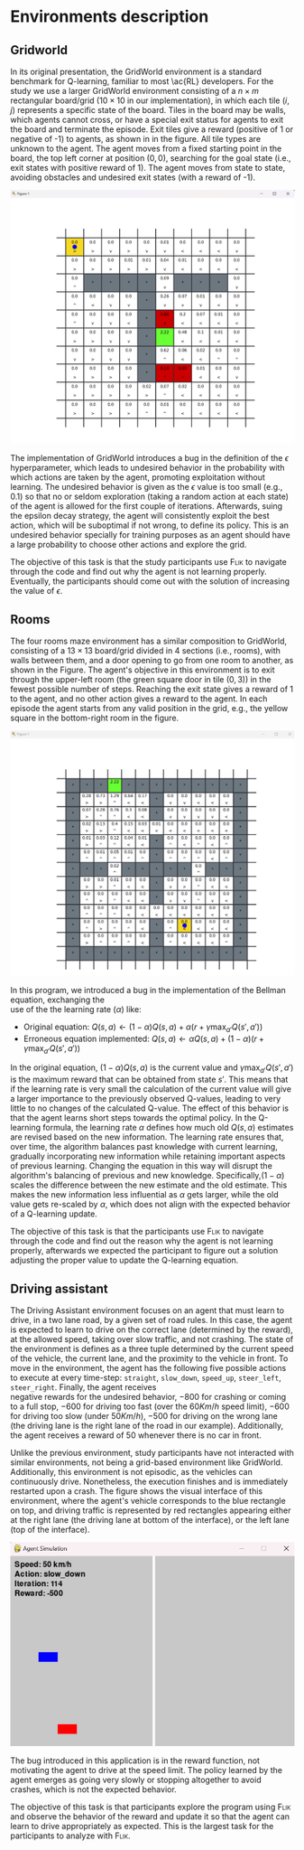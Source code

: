 # Environments description

## Gridworld

In its original presentation, the GridWorld environment is a standard benchmark for Q-learning, 
familiar to most \ac{RL} developers. For the study we use a larger GridWorld environment consisting 
of a $n \times m$ rectangular  board/grid ($10\times 10$ in our implementation), in which each tile 
$(i,j)$ represents a specific state of the board. Tiles in the board may be  walls, which agents cannot 
cross, or have a special exit status for agents to exit the board and terminate the episode. Exit tiles 
give a reward (positive of 1 or negative of -1) to agents, as shown in in the figure. All tile 
types are unknown to the agent. The agent moves from a fixed starting point in the board, the top left 
corner at position $(0,0)$, searching for the goal state (i.e., exit states with positive reward of 1). The 
agent moves from state to state, avoiding  obstacles and undesired exit states (with a reward of -1).

![gridworld](https://github.com/larodriguez22/Flik_Experiments/blob/gh-pages/img/gridworld_example.png)

The implementation of GridWorld introduces a bug in the definition of the $\epsilon$ hyperparameter, 
which leads to undesired behavior in the probability with which actions are taken by the agent, 
promoting exploitation without learning. The undesired behavior is given as the $\epsilon$ value is too 
small (e.g., $0.1$) so that no or seldom exploration (taking a random action at each state) of the agent 
is allowed for the first couple of iterations. Afterwards, suing the epsilon decay strategy, the agent will 
consistently exploit the best action, which will be suboptimal if not wrong, to define its policy. This is 
an undesired behavior specially for training purposes as an agent should have a large probability to 
choose other actions and explore the grid. 

The objective of this task is that the study participants use <span style="font-variant:small-caps;">Flik</span> to navigate through the code and find 
out why the agent is not learning properly. Eventually, the participants should come out with the 
solution of increasing the value of $\epsilon$. 

## Rooms
The four rooms maze environment has a similar composition to GridWorld, consisting of a 
$13\times 13$ board/grid divided in $4$ sections (i.e., rooms), with walls between them, and a door 
opening to go from one room to another, as shown in the Figure. The agent's objective in this 
environment is to exit through the upper-left room (the green square door in tile $(0,3)$) in the fewest 
possible number of steps. Reaching the exit state gives a reward of $1$ to the agent, and no 
other action gives a reward to the agent. In each episode the agent starts from any valid position in the 
grid, e.g., the yellow square in the bottom-right room in the figure. 

![rooms](https://github.com/larodriguez22/Flik_Experiments/blob/gh-pages/img/rooms_example.png)

In this program, we introduced a bug in the implementation of the Bellman equation, exchanging the  
use of the the learning rate ($\alpha$) like:

- Original equation: $Q(s, a) \leftarrow (1-\alpha) Q(s, a) + \alpha \left( r + \gamma \max_{a'} Q(s', a') \right)$
- Erroneous equation implemented: $Q(s, a) \leftarrow  \alpha Q(s, a) + (1-\alpha) \left( r + \gamma \max_{a'} Q(s', a') \right)$

In the original equation, $(1-\alpha) Q(s, a)$ is the current value and $\gamma \max_{a'} Q(s', a')$ 
is the maximum reward that can be obtained from state $s'$. This means that if the learning rate is 
very small the calculation of the current value will give a larger importance to the previously observed 
Q-values, leading to very little to no changes of the calculated Q-value. The effect of this behavior is 
that the agent learns short steps towards the optimal policy. In the Q-learning formula, the learning rate 
$\alpha$ defines how much old $Q(s,a)$ estimates are revised based on the new information. The 
learning rate ensures that, over time, the algorithm balances past knowledge with current learning, 
gradually incorporating new information while retaining important aspects of previous learning. 
Changing the equation in this way will disrupt the algorithm's balancing of previous and new 
knowledge. Specifically,$(1-\alpha)$ scales the difference between the new estimate and the old 
estimate. This makes the new information less influential as $\alpha$ gets larger, while the old value 
gets re-scaled by $\alpha$,  which does not align with the expected behavior of a Q-learning update. 

The objective of this task is that the participants use <span style="font-variant:small-caps;">Flik</span> 
to navigate through the code and find out the reason why the agent is not learning properly, afterwards 
we expected the participant to figure out a solution adjusting the proper value to update the Q-learning 
equation.

## Driving assistant

The Driving Assistant environment focuses on an agent that must learn to drive, in a two lane road, by 
a given set of road rules. In this case, the agent is expected to learn to drive on the correct lane 
(determined by the reward), at the allowed speed, taking over slow traffic, and not crashing. 
The state of the environment is defines as a three tuple determined by the current speed of the vehicle, 
the current lane, and the proximity to the vehicle in front. To move in the environment, the agent has 
the following five possible actions to execute at every time-step: `straight`, 
`slow_down`, `speed_up`, `steer_left`, `steer_right`. Finally, the agent receives  
negative rewards for the undesired behavior, $-800$ for crashing or coming to a full stop, $-600$ for 
driving too fast (over the $60Km/h$ speed limit), $-600$ for driving too slow (under $50Km/h$), 
$-500$ for driving on the wrong lane (the driving lane is the right lane of the road in our example). 
Additionally, the agent receives a reward of $50$ whenever there is no car in front.

Unlike the previous environment, study participants have not interacted with similar environments, 
not being a grid-based environment like GridWorld. Additionally, this environment is not episodic, as 
the vehicles can continuously drive. Nonetheless, the execution finishes and is immediately restarted 
upon a crash. The figure shows the visual interface of this environment, where the 
agent's vehicle corresponds to the blue rectangle on top, and driving traffic is represented by red 
rectangles appearing either at the right lane (the driving lane at bottom of the interface), or the left lane 
(top of the interface).

![assistant](https://github.com/larodriguez22/Flik_Experiments/blob/gh-pages/img/cars_example.png)

The bug introduced in this application is in the reward function, not motivating the agent to drive at 
the speed limit. The policy learned by the agent emerges as going very slowly or stopping altogether 
to avoid crashes, which is not the expected behavior. 

The objective of this task is that participants explore the program using 
<span style="font-variant:small-caps;">Flik</span> and observe the behavior 
of the reward and update it so that the agent can learn to drive appropriately as expected.
This is the largest task for the participants to analyze with <span style="font-variant:small-caps;">Flik</span>. 
